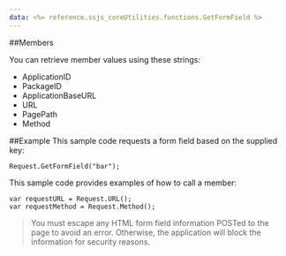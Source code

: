 ```yaml
---
data: <%= reference.ssjs_coreUtilities.functions.GetFormField %>
---
```


##Members

You can retrieve member values using these strings:
* ApplicationID
* PackageID
* ApplicationBaseURL
* URL
* PagePath
* Method

##Example
This sample code requests a form field based on the supplied key:
```
Request.GetFormField("bar");
```
This sample code provides examples of how to call a member:
```
var requestURL = Request.URL();
var requestMethod = Request.Method();
```
> You must escape any HTML form field information POSTed to the page to avoid an error. Otherwise, the application will block the information for security reasons.
